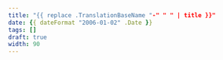 ```yaml
---
title: "{{ replace .TranslationBaseName "-" " " | title }}"
date: {{ dateFormat "2006-01-02" .Date }}
tags: []
draft: true
width: 90
---
```

